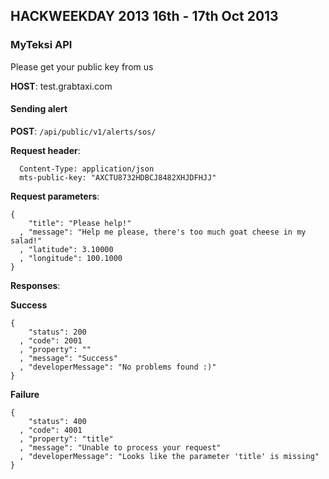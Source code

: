 ## HACKWEEKDAY 2013 16th - 17th Oct 2013

### MyTeksi API
Please get your public key from us

**HOST**: test.grabtaxi.com

#### Sending alert
**POST**: `/api/public/v1/alerts/sos/`

**Request header**:
```
  Content-Type: application/json
  mts-public-key: "AXCTU8732HDBCJ8482XHJDFHJJ"
```

**Request parameters**:
```
{
    "title": "Please help!"
  , "message": "Help me please, there's too much goat cheese in my salad!"
  , "latitude": 3.10000
  , "longitude": 100.1000
}
```

**Responses**:

**Success**
```
{
    "status": 200
  , "code": 2001
  , "property": ""
  , "message": "Success"
  , "developerMessage": "No problems found :)"
}
```

**Failure**
```
{
    "status": 400
  , "code": 4001
  , "property": "title"
  , "message": "Unable to process your request"
  , "developerMessage": "Looks like the parameter 'title' is missing"
}
```
